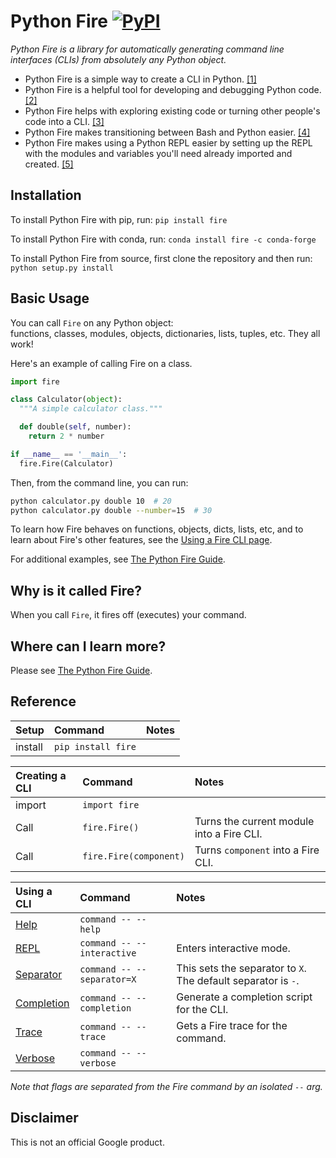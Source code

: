 # Python Fire [![PyPI](https://img.shields.io/pypi/pyversions/fire.svg?style=plastic)](https://github.com/google/python-fire)
_Python Fire is a library for automatically generating command line interfaces
(CLIs) from absolutely any Python object._

- Python Fire is a simple way to create a CLI in Python. [[1]](docs/benefits.md#simple-cli)
- Python Fire is a helpful tool for developing and debugging Python code. [[2]](docs/benefits.md#debugging)
- Python Fire helps with exploring existing code or turning other people's code
into a CLI. [[3]](docs/benefits.md#exploring)
- Python Fire makes transitioning between Bash and Python easier. [[4]](docs/benefits.md#bash)
- Python Fire makes using a Python REPL easier by setting up the REPL with the
modules and variables you'll need already imported and created. [[5]](docs/benefits.md#repl)


## Installation

To install Python Fire with pip, run: `pip install fire`

To install Python Fire with conda, run: `conda install fire -c conda-forge`

To install Python Fire from source, first clone the repository and then run:
`python setup.py install`


## Basic Usage

You can call `Fire` on any Python object:<br>
functions, classes, modules, objects, dictionaries, lists, tuples, etc.
They all work!

Here's an example of calling Fire on a class.

```python
import fire

class Calculator(object):
  """A simple calculator class."""

  def double(self, number):
    return 2 * number

if __name__ == '__main__':
  fire.Fire(Calculator)
```

Then, from the command line, you can run:

```bash
python calculator.py double 10  # 20
python calculator.py double --number=15  # 30
```

To learn how Fire behaves on functions, objects, dicts, lists, etc, and to learn
about Fire's other features, see the [Using a Fire CLI page](docs/using-cli.md).

For additional examples, see [The Python Fire Guide](docs/guide.md).


## Why is it called Fire?

When you call `Fire`, it fires off (executes) your command.


## Where can I learn more?

Please see [The Python Fire Guide](docs/guide.md).


## Reference

| Setup   | Command             | Notes
| :------ | :------------------ | :---------
| install | `pip install fire`  |

| Creating a CLI | Command                | Notes
| :--------------| :--------------------- | :---------
| import         | `import fire`          |
| Call           | `fire.Fire()`          | Turns the current module into a Fire CLI.
| Call           | `fire.Fire(component)` | Turns `component` into a Fire CLI.

| Using a CLI    | Command                    | Notes
| :------------- | :------------------------- | :---------
| [Help](docs/using-cli.md#help-flag) | `command -- --help` |
| [REPL](docs/using-cli.md#interactive-flag) | `command -- --interactive` | Enters interactive mode.
| [Separator](docs/using-cli.md#separator-flag) | `command -- --separator=X` | This sets the separator to `X`. The default separator is `-`.
| [Completion](docs/using-cli.md#completion-flag) | `command -- --completion` | Generate a completion script for the CLI.
| [Trace](docs/using-cli.md#trace-flag) | `command -- --trace` | Gets a Fire trace for the command.
| [Verbose](docs/using-cli.md#verbose-flag) | `command -- --verbose` |

_Note that flags are separated from the Fire command by an isolated `--` arg._


## Disclaimer

This is not an official Google product.
